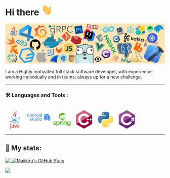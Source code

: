 # Hi there <img src="https://github.com/Maiikiru/Maiikiru/blob/7f535f0c1e9901df77e0655eec4a06a6d0c577e2/wave.gif" width="35" height="35"/>
![](https://github.com/Maiikiru/Maiikiru/blob/7f535f0c1e9901df77e0655eec4a06a6d0c577e2/header_white_.png)

I am a Highly motivated full stack software developer, with experience working individually and in teams; always up for a new challenge.

---

### :hammer_and_wrench: Languages and Tools :
<div>
  <img src="https://github.com/devicons/devicon/blob/master/icons/java/java-original-wordmark.svg" title="Java" alt="Java" width="60" height="60"/>&nbsp;
  <img src="https://github.com/devicons/devicon/blob/master/icons/androidstudio/androidstudio-plain-wordmark.svg" title="Java" alt="Android Studio" width="75" height="75"/>&nbsp;
  <img src="https://github.com/devicons/devicon/blob/master/icons/spring/spring-original-wordmark.svg" title="Spring" alt="Spring" width="60" height="60"/>&nbsp;
  <img src="https://github.com/devicons/devicon/blob/master/icons/cplusplus/cplusplus-original.svg" title="C++" alt="C++" width="60" height="60"/>&nbsp;
  <img src="https://github.com/devicons/devicon/blob/master/icons/python/python-original.svg" title="Python" alt="Python" width="60" height="60"/>&nbsp;
  <img src="https://github.com/devicons/devicon/blob/master/icons/csharp/csharp-original.svg" title="C#" alt="C#" width="60" height="60"/>&nbsp;
</div>

---

<h2> 🚀 My stats: </h2>

<a href="https://github.com/Maiikiru?tab=repositories">
  <img align="center" src="https://github-readme-stats.vercel.app/api/top-langs/?username=Maiikiru&title_color=ffffff&text_color=c9cacc&icon_color=2bbc8a&bg_color=1d1f21&langs_count=3" />
</a>
<a href="https://github.com/Maiikiru">
  <img align="center" src="https://github-readme-stats.vercel.app/api?username=Maiikiru&show_icons=true&line_height=27&count_private=true&title_color=ffffff&text_color=c9cacc&icon_color=2bbc8a&bg_color=1d1f21" alt="Maiikiru's GitHub Stats" />
</a>

<p align="left">
  <img src="https://capsule-render.vercel.app/api?type=waving&color=gradient&height=100&section=footer"/>
</p>
